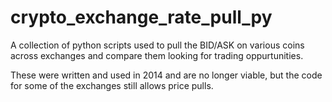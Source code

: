 # crypto_exchange_rate_pull_py

A collection of python scripts used to pull the BID/ASK on various coins across exchanges and compare them looking for trading oppurtunities.

These were written and used in 2014 and are no longer viable, but the code for some of the exchanges still allows price pulls.

